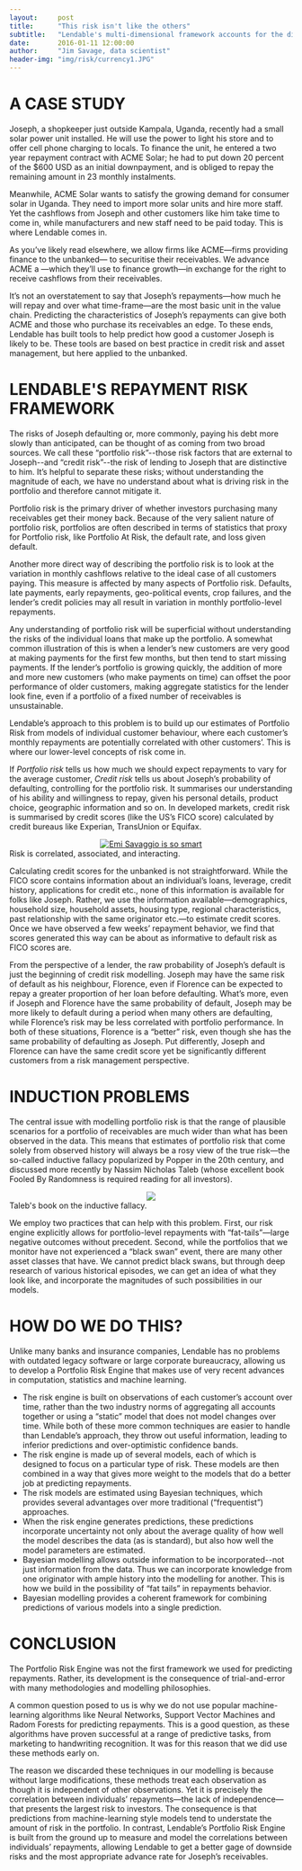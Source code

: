 ```yaml
---
layout:     post
title:      "This risk isn't like the others"
subtitle:   "Lendable's multi-dimensional framework accounts for the different kinds of risk, and how they affect portfolio volatility"
date:       2016-01-11 12:00:00
author:     "Jim Savage, data scientist"
header-img: "img/risk/currency1.JPG"
---
```


# **A CASE STUDY**

Joseph, a shopkeeper just outside Kampala, Uganda, recently had a small solar power unit installed. He will use the power to light his store and to offer cell phone charging to locals. To finance the unit, he entered a two year repayment contract with ACME Solar; he had to put down 20 percent of the $600 USD as an initial downpayment, and is obliged to repay the remaining amount in 23 monthly instalments.
 
Meanwhile, ACME Solar wants to satisfy the growing demand for consumer solar in Uganda. They need to import more solar units and hire more staff. Yet the cashflows from Joseph and other customers like him take time to come in, while manufacturers and new staff need to be paid today. This is where Lendable comes in.
 
As you’ve likely read elsewhere, we allow firms like ACME—firms providing finance to the unbanked— to securitise their receivables. We advance ACME a —which they’ll use to finance growth—in exchange for the right to receive cashflows from their receivables.
 
It’s not an overstatement to say that Joseph’s repayments—how much he will repay and over what time-frame—are the most basic unit in the value chain. Predicting the characteristics of Joseph’s repayments can give both ACME and those who purchase its receivables an edge. To these ends, Lendable has built tools to help predict how good a customer Joseph is likely to be. These tools are based on best practice in credit risk and asset management, but here applied to the unbanked.

# **LENDABLE'S REPAYMENT RISK FRAMEWORK**

The risks of Joseph defaulting or, more commonly, paying his debt more slowly than anticipated, can be thought of as coming from two broad sources. We call these “portfolio risk”--those risk factors that are external to Joseph--and “credit risk”--the risk of lending to Joseph that are distinctive to him. It’s helpful to separate these risks; without understanding the magnitude of each, we have no understand about what is driving risk in the portfolio and therefore cannot mitigate it.
 
Portfolio risk is the primary driver of whether investors purchasing many receivables get their money back. Because of the very salient nature of portfolio risk, portfolios are often described in terms of statistics that proxy for Portfolio risk, like Portfolio At Risk, the default rate, and loss given default.
 
Another more direct way of describing the portfolio risk is to look at the variation in monthly cashflows relative to the ideal case of all customers paying. This measure is affected by many aspects of Portfolio risk. Defaults, late payments, early repayments, geo-political events, crop failures, and the lender’s credit policies may all result in variation in monthly portfolio-level repayments.
 
Any understanding of portfolio risk will be superficial without understanding the risks of the individual loans that make up the portfolio. A somewhat common illustration of this is when a lender’s new customers are very good at making payments for the first few months, but then tend to start missing payments. If the lender’s portfolio is growing quickly, the addition of more and more new customers (who make payments on time) can offset the poor performance of older customers, making aggregate statistics for the lender look fine, even if a portfolio of a fixed number of receivables is unsustainable.
 
Lendable’s approach to this problem is to build up our estimates of Portfolio Risk from models of individual customer behaviour, where each customer’s monthly repayments are potentially correlated with other customers’. This is where our lower-level concepts of risk come in.
 
If _Portfolio risk_ tells us how much we should expect repayments to vary for the average customer, _Credit risk_ tells us about Joseph’s probability of defaulting, controlling for the portfolio risk. It summarises our understanding of his ability and willingness to repay, given his personal details, product choice, geographic information and so on. In developed markets, credit risk is summarised by credit scores (like the US’s FICO score) calculated by credit bureaus like Experian, TransUnion or Equifax.



<a href="#">
    <center><img src="{{ site.baseurl }}/img/risk/diagram.png" alt="Emi Savaggio is so smart"></center>
</a>
<span class="caption text-muted">Risk is correlated, associated, and interacting.</span>


Calculating credit scores for the unbanked is not straightforward. While the FICO score contains information about an individual’s loans, leverage, credit history, applications for credit etc., none of this information is available for folks like Joseph. Rather, we use the information available—demographics, household size, household assets, housing type, regional characteristics, past relationship with the same originator etc.—to estimate credit scores. Once we have observed a few weeks’ repayment behavior, we find that scores generated this way can be about as informative to default risk as FICO scores are.
 
From the perspective of a lender, the raw probability of Joseph’s default is just the beginning of credit risk modelling. Joseph may have the same risk of default as his neighbour, Florence, even if Florence can be expected to repay a greater proportion of her loan before defaulting. What’s more, even if Joseph and Florence have the same probability of default, Joseph may be more likely to default during a period when many others are defaulting, while Florence’s risk may be less correlated with portfolio performance. In both of these situations, Florence is a “better” risk, even though she has the same probability of defaulting as Joseph. Put differently, Joseph and Florence can have the same credit score yet be significantly different customers from a risk management perspective.




# **INDUCTION PROBLEMS**

The central issue with modelling portfolio risk is that the range of plausible scenarios for a portfolio of receivables are much wider than what has been observed in the data. This means that estimates of portfolio risk that come solely from observed history will always be a rosy view of the true risk—the so-called inductive fallacy popularized by Popper in the 20th century, and discussed more recently by Nassim Nicholas Taleb (whose excellent book Fooled By Randomness is required reading for all investors).

<a href="{{ site.baseurl }}/img/risk/random.jpg">
    <center><img src="{{ site.baseurl }}/img/risk/random.jpg"></center>
</a>
<span class="caption text-muted">Taleb's book on the inductive fallacy.</span>



We employ two practices that can help with this problem. First, our risk engine explicitly allows for portfolio-level repayments with “fat-tails”—large negative outcomes without precedent. Second, while the portfolios that we monitor have not experienced a “black swan” event, there are many other asset classes that have. We cannot predict black swans, but through deep research of various historical episodes, we can get an idea of what they look like, and incorporate the magnitudes of such possibilities in our models.


# **HOW DO WE DO THIS?**


Unlike many banks and insurance companies, Lendable has no problems with outdated legacy software or large corporate bureaucracy, allowing us to develop a Portfolio Risk Engine that makes use of very recent advances in computation, statistics and machine learning.


- The risk engine is built on observations of each customer’s account over time, rather than the two industry norms of aggregating all accounts together or using a “static” model that does not model changes over time. While both of these more common techniques are easier to handle than Lendable’s approach, they throw out useful information, leading to inferior predictions and over-optimistic confidence bands.  
- The risk engine is made up of several models, each of which is designed to focus on a particular type of risk. These models are then combined in a way that gives more weight to the models that do a better job at predicting repayments.  
- The risk models are estimated using Bayesian techniques, which provides several advantages over more traditional (“frequentist”) approaches.  
- When the risk engine generates predictions, these predictions incorporate uncertainty not only about the average quality of how well the model describes the data (as is standard), but also how well the model parameters are estimated.  
- Bayesian modelling allows outside information to be incorporated--not just information from the data. Thus we can incorporate knowledge from one originator with ample history into the modelling for another. This is how we build in the possibility of “fat tails” in repayments behavior.  
- Bayesian modelling provides a coherent framework for combining predictions of various models into a single prediction.

# **CONCLUSION**  

The Portfolio Risk Engine was not the first framework we used for predicting repayments. Rather, its development is the consequence of trial-and-error with many methodologies and modelling philosophies.
 
A common question posed to us is why we do not use popular machine-learning algorithms like Neural Networks, Support Vector Machines and Radom Forests for predicting repayments. This is a good question, as these algorithms have proven successful at a range of predictive tasks, from marketing to handwriting recognition. It was for this reason that we did use these methods early on.
 
The reason we discarded these techniques in our modelling is because without large modifications, these methods treat each observation as though it is independent of other observations. Yet it is precisely the correlation between individuals’ repayments—the lack of independence—that presents the largest risk to investors. The consequence is that predictions from machine-learning style models tend to understate the amount of risk in the portfolio. In contrast, Lendable’s Portfolio Risk Engine is built from the ground up to measure and model the correlations between individuals’ repayments, allowing Lendable to get a better gage of downside risks and the most appropriate advance rate for Joseph’s receivables.

